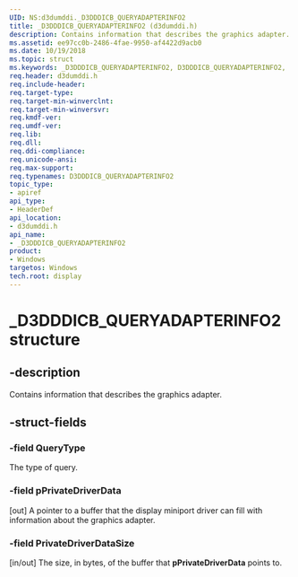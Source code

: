 ```yaml
---
UID: NS:d3dumddi._D3DDDICB_QUERYADAPTERINFO2
title: _D3DDDICB_QUERYADAPTERINFO2 (d3dumddi.h)
description: Contains information that describes the graphics adapter.
ms.assetid: ee97cc0b-2486-4fae-9950-af4422d9acb0
ms.date: 10/19/2018
ms.topic: struct
ms.keywords: _D3DDDICB_QUERYADAPTERINFO2, D3DDDICB_QUERYADAPTERINFO2,
req.header: d3dumddi.h
req.include-header:
req.target-type:
req.target-min-winverclnt:
req.target-min-winversvr:
req.kmdf-ver:
req.umdf-ver:
req.lib:
req.dll:
req.ddi-compliance:
req.unicode-ansi:
req.max-support:
req.typenames: D3DDDICB_QUERYADAPTERINFO2
topic_type:
- apiref
api_type:
- HeaderDef
api_location:
- d3dumddi.h
api_name:
- _D3DDDICB_QUERYADAPTERINFO2
product: 
- Windows
targetos: Windows
tech.root: display
---
```


# _D3DDDICB_QUERYADAPTERINFO2 structure

## -description

Contains information that describes the graphics adapter.

## -struct-fields

### -field QueryType

The type of query.

### -field pPrivateDriverData

[out] A pointer to a buffer that the display miniport driver can fill with information about the graphics adapter.

### -field PrivateDriverDataSize

[in/out] The size, in bytes, of the buffer that <b>pPrivateDriverData</b> points to.

